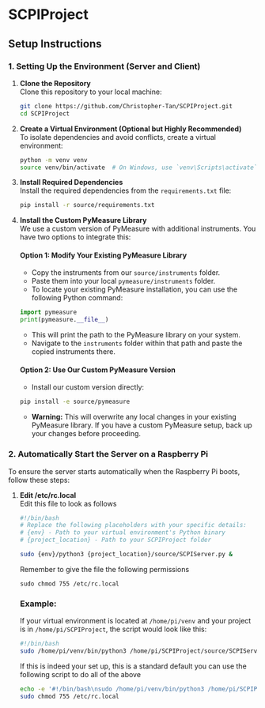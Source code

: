 # SCPIProject

## Setup Instructions

### 1. Setting Up the Environment (Server and Client)

1. **Clone the Repository**  
    Clone this repository to your local machine:
    ```bash
    git clone https://github.com/Christopher-Tan/SCPIProject.git
    cd SCPIProject
    ```

2. **Create a Virtual Environment (Optional but Highly Recommended)**  
    To isolate dependencies and avoid conflicts, create a virtual environment:
    ```bash
    python -m venv venv
    source venv/bin/activate  # On Windows, use `venv\Scripts\activate`
    ```

3. **Install Required Dependencies**  
    Install the required dependencies from the `requirements.txt` file:
    ```bash
    pip install -r source/requirements.txt
    ```

4. **Install the Custom PyMeasure Library**  
    We use a custom version of PyMeasure with additional instruments. You have two options to integrate this:
    #### Option 1: Modify Your Existing PyMeasure Library
    - Copy the instruments from our `source/instruments` folder.
    - Paste them into your local `pymeasure/instruments` folder.
    - To locate your existing PyMeasure installation, you can use the following Python command:
    ```python
    import pymeasure
    print(pymeasure.__file__)
    ```
    - This will print the path to the PyMeasure library on your system.
    - Navigate to the `instruments` folder within that path and paste the copied instruments there.  
    #### Option 2: Use Our Custom PyMeasure Version
    - Install our custom version directly:
    ```bash
    pip install -e source/pymeasure
    ```
    - **Warning:** This will overwrite any local changes in your existing PyMeasure library. If you have a custom PyMeasure setup, back up your changes before proceeding.

### 2. Automatically Start the Server on a Raspberry Pi

To ensure the server starts automatically when the Raspberry Pi boots, follow these steps:

1. **Edit /etc/rc.local**  
Edit this file to look as follows
    ```bash
    #!/bin/bash
    # Replace the following placeholders with your specific details:
    # {env} - Path to your virtual environment's Python binary
    # {project_location} - Path to your SCPIProject folder

    sudo {env}/python3 {project_location}/source/SCPIServer.py &
    ```

    Remember to give the file the following permissions
    ```
    sudo chmod 755 /etc/rc.local
    ```

    ### Example:
    If your virtual environment is located at `/home/pi/venv` and your project is in `/home/pi/SCPIProject`, the script would look like this:
    ```bash
    #!/bin/bash
    sudo /home/pi/venv/bin/python3 /home/pi/SCPIProject/source/SCPIServer.py &
    ```
    If this is indeed your set up, this is a standard default you can use the following script to do all of the above

    ```bash
    echo -e '#!/bin/bash\nsudo /home/pi/venv/bin/python3 /home/pi/SCPIProject/source/SCPIServer.py &' | sudo tee /etc/rc.local
    sudo chmod 755 /etc/rc.local
    ```
